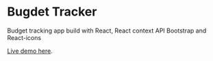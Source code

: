 # Bugdet Tracker

Budget tracking app build with React, React context API Bootstrap and React-icons

[Live demo here]("https://thomasl4012.github.io/budget-tracker/").
